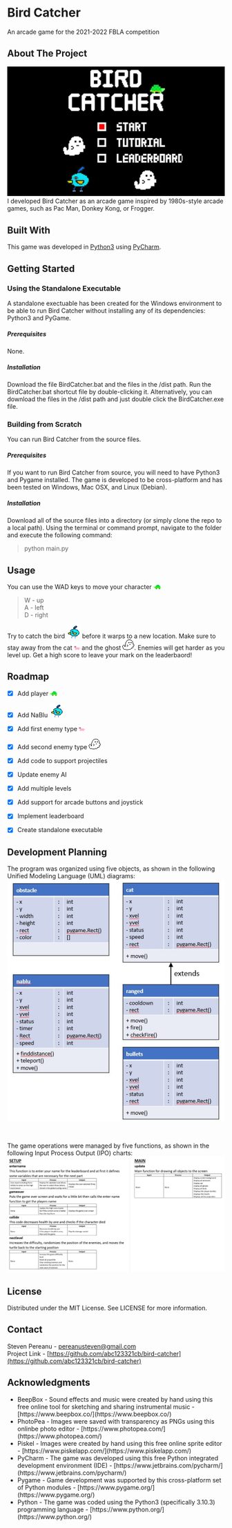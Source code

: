 # Bird Catcher
An arcade game for the 2021-2022 FBLA competition

## About The Project
![](/assets/title_screen.jpg)
I developed Bird Catcher as an arcade game inspired by 1980s-style arcade games, such as Pac Man, Donkey Kong, or Frogger.



## Built With
This game was developed in [Python3](https://www.python.org/) using [PyCharm](https://www.jetbrains.com/pycharm/).



## Getting Started
### Using the Standalone Executable
A standalone exectuable has been created for the Windows environment to be able to run Bird Catcher without installing any of its dependencies: Python3 and PyGame.
##### Prerequisites
None.
##### Installation
Download the file BirdCatcher.bat and the files in the /dist path. Run the BirdCatcher.bat shortcut file by double-clicking it. Alternatively, you can download the files in the /dist path and just double click the BirdCatcher.exe file.

### Building from Scratch
You can run Bird Catcher from the source files.
##### Prerequisites
If you want to run Bird Catcher from source, you will need to have Python3 and Pygame installed. The game is developed to be cross-platform and has been tested on Windows, Mac OSX, and Linux (Debian).
##### Installation
Download all of the source files into a directory (or simply clone the repo to a local path). Using the terminal or command prompt, navigate to the folder and execute the following command:
>python main.py



## Usage
You can use the WAD keys to move your character ![](/source/turtle.png)
	
> W - up  
A - left   
D - right  

Try to catch the bird ![](/source/NaBlu.png) before it warps to a new location. Make sure to stay away from the cat ![](/source/cat.png) and the ghost ![](/source/ghost.png). Enemies will get harder as you level up. Get a high score to leave your mark on the leaderbaord!



## Roadmap
- [x] Add player ![](/source/turtle.png)
- [x] Add NaBlu ![](/source/NaBlu.png)
- [x] Add first enemy type ![](/source/cat.png)
- [x] Add second enemy type ![](/source/ghost.png)
- [x] Add code to support projectiles
- [x] Update enemy AI
- [x] Add multiple levels
- [x] Add support for arcade buttons and joystick
- [x] Implement leaderboard
- [x] Create standalone executable



## Development Planning

The program was organized using five objects, as shown in the following Unified Modeling Language (UML) diagrams:
![](/assets/UML_diagrams.jpg)

<br />

The game operations were managed by five functions, as shown in the following Input Process Output (IPO) charts:
![](/assets/IPO_charts.jpg)



## License
Distributed under the MIT License. See LICENSE for more information.



## Contact
Steven Pereanu - [pereanusteven@gmail.com](mailto:pereanusteven@gmail)
<br />
Project Link - [https://github.com/abc123321cb/bird-catcher](https://github.com/abc123321cb/bird-catcher)



## Acknowledgments
<ul>
<li>BeepBox - Sound effects and music were created by hand using this free online tool for sketching and sharing instrumental music - [https://www.beepbox.co/](https://www.beepbox.co/)</li>
<li>PhotoPea - Images were saved with transparency as PNGs using this onlinbe photo editor - [https://www.photopea.com/](https://www.photopea.com/)</li>
<li>Piskel - Images were created by hand using this free online sprite editor - [https://www.piskelapp.com/](https://www.piskelapp.com/)</li>
<li>PyCharm - The game was developed using this free Python integrated development environment (IDE) - [https://www.jetbrains.com/pycharm/](https://www.jetbrains.com/pycharm/)</li>
<li>Pygame - Game development was supported by this cross-platform set of Python modules - [https://www.pygame.org/](https://www.pygame.org/)</li>
<li>Python - The game was coded using the Python3 (specifically 3.10.3) programming language - [https://www.python.org/](https://www.python.org/)</li>
</ul>